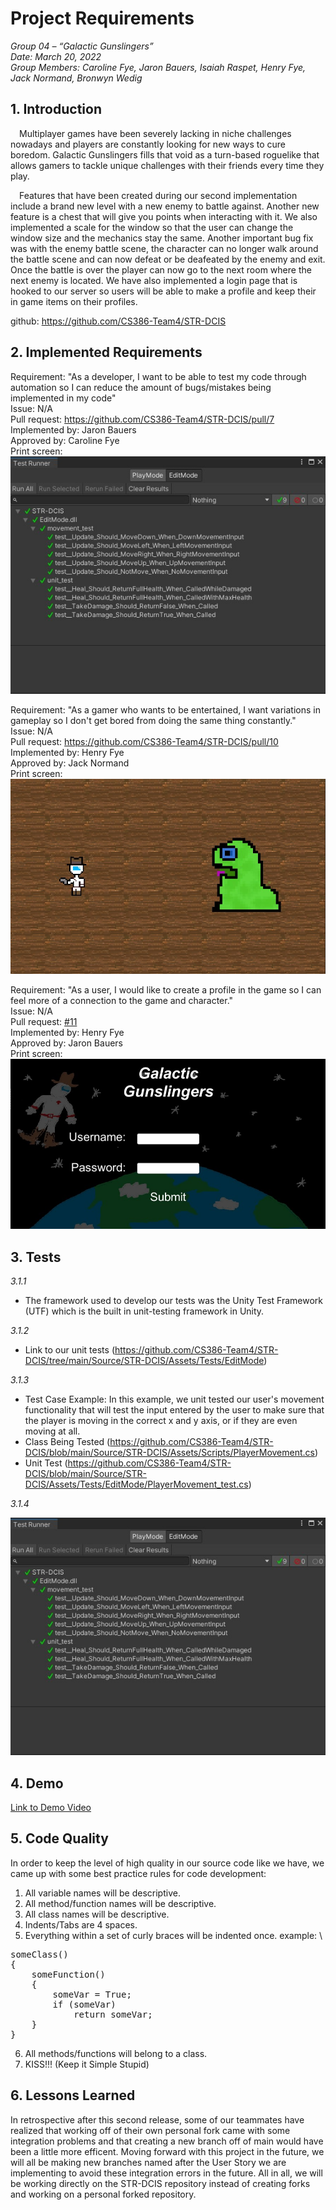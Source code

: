 # Project Requirements

_Group 04 – “Galactic Gunslingers”\
Date: March 20, 2022\
Group Members: Caroline Fye, Jaron Bauers, Isaiah Raspet, Henry Fye, Jack Normand, Bronwyn Wedig_
## 1. Introduction
 Multiplayer games have been severely lacking in niche challenges nowadays and players are constantly looking for new ways to cure boredom. Galactic Gunslingers fills that void as a turn-based roguelike that allows gamers to tackle unique challenges with their friends every time they play. 
 
 Features that have been created during our second implementation include a brand new level with a new enemy to battle against. Another new feature is a chest that will give you points when interacting with it. We also implemented a scale for the window so that the user can change the window size and the mechanics stay the same. Another important bug fix was with the enemy battle scene, the character can no longer walk around the battle scene and can now defeat or be deafeated by the enemy and exit. Once the battle is over the player can now go to the next room where the next enemy is located. We have also implemented a login page that is hooked to our server so users will be able to make a profile and keep their in game items on their profiles.
 
 github: https://github.com/CS386-Team4/STR-DCIS

## 2. Implemented Requirements 
Requirement: "As a developer, I want to be able to test my code through automation so I can reduce the amount of bugs/mistakes being implemented in my code" \
Issue: N/A \
Pull request: https://github.com/CS386-Team4/STR-DCIS/pull/7 \
Implemented by: Jaron Bauers \
Approved by: Caroline Fye \
Print screen: ![](./images/unit-test2.jpg)

Requirement: "As a gamer who wants to be entertained, I want variations in gameplay so I don't get bored from doing the same thing constantly." \
Issue: N/A \
Pull request: https://github.com/CS386-Team4/STR-DCIS/pull/10 \
Implemented by: Henry Fye \
Approved by: Jack Normand \
Print screen: ![](./images/level2.jpg)

Requirement: "As a user, I would like to create a profile in the game so I can feel more of a connection to the game and character." \
Issue: N/A \
Pull request: [#11](https://github.com/CS386-Team4/STR-DCIS/commit/cb20f6fbdaa435ad21386336d6056e79d532533f) \
Implemented by: Henry Fye \
Approved by: Jaron Bauers \
Print screen: ![](./images/loginPage.jpg)

## 3. Tests
*3.1.1*
- The framework used to develop our tests was the Unity Test Framework (UTF) which is the built in unit-testing framework in Unity.

*3.1.2*
- Link to our unit tests (https://github.com/CS386-Team4/STR-DCIS/tree/main/Source/STR-DCIS/Assets/Tests/EditMode)

*3.1.3*
- Test Case Example: In this example, we unit tested our user's movement functionality that will test the input entered by the user to make sure that the player is moving in the correct x and y axis, or if they are even moving at all.
- Class Being Tested (https://github.com/CS386-Team4/STR-DCIS/blob/main/Source/STR-DCIS/Assets/Scripts/PlayerMovement.cs)
- Unit Test (https://github.com/CS386-Team4/STR-DCIS/blob/main/Source/STR-DCIS/Assets/Tests/EditMode/PlayerMovement_test.cs)

*3.1.4*

![](./images/unit-test2.jpg)

## 4. Demo
[Link to Demo Video](https://youtu.be/Jd-5H4VclR8)

## 5. Code Quality
In order to keep the level of high quality in our source code like we have, we came up with some best practice rules for code development:

1. All variable names will be descriptive.
2. All method/function names will be descriptive.
3. All class names will be descriptive.
4. Indents/Tabs are 4 spaces.
5. Everything within a set of curly braces will be indented once.
example: \
<pre>
someClass()
{
    someFunction()
    {
        someVar = True;
        if (someVar)
            return someVar;
    }
}
</pre>
6. All methods/functions will belong to a class.
7. KISS!!! (Keep it Simple Stupid)

## 6. Lessons Learned
In retrospective after this second release, some of our teammates have realized that working off of their own personal fork came with some integration problems and that creating a new branch off of main would have been a little more efficent. Moving forward with this project in the future, we will all be making new branches named after the User Story we are implementing to avoid these integration errors in the future. All in all, we will be working directly on the STR-DCIS repository instead of creating forks and working on a personal forked repository.
